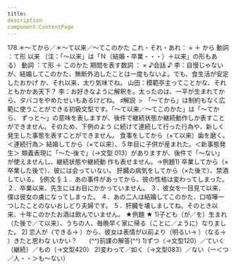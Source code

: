 ```yaml
---
title:
description
component:ContentPage
---
```



178.＊～てから／＊～て以来／～てこのかた
これ・それ・あれ： × ＋ から
動詞 ：て形 以来
（注：「～以来」は「Ｎ（結婚・卒業・・・）＋以来」の形もある） 動詞 ：て形 ＋ このかた 期間を表す数詞 ： ×
♪会話 ♪
李：自慢じゃないが、結婚してこのかた、無断外泊したことは一度もないよ。でも、食生活が安定したおかげ か、それ以来、太り気味でね。
山田：模範亭主ってことかな、それともかかあ天下？
李：お好きなように解釈を。太ったのは、一平が生まれてから、タバコをやめたせいもあるけどね。
♯解説 ♭
「～てから」は制約もなく広範に使うことができる初級文型です。「～て以来／～てこのかた」は「～てから、 ずっと～」の意味を表しますが、後件で継続状態か継続動作しか表すことができません。そのため、下例のよう に続けて連続して行った行為や、新しく発生した事態を表すことができません。
食事をしてから（×て以来）歯を磨く。 ＜連続行為＞ 結婚してから（×て以来）、５年目に子供が産まれた。＜新事態発生＞
類義表現に「～た‐後で」（→文型 013）がありますが、後件で「～ない」が使えませんし、継続状態や継続動 作も表せません。→例題1)
卒業してから（×卒業した後で）、彼には会っていない。 肝臓の病気をしてから（×た後で）、禁酒している。
§例文 §
１．あの事件があってから、彼の性格は変わってしまった。
２．卒業以来、先生にはお目にかかっていません。
３．彼女を一目見て以来、僕は彼女の虜になってしまった。
４．あの二人は結婚してこのかた、口喧嘩一つしたことのないおしどり夫婦です。
５．肝臓を壊しましてね。そのとき以来、十年このかたお酒は飲んでいません。
★例題 ★
1)子ども（が／を）生まれ（た後で／て以来）、うちの人、毎晩早く家に帰る（ことに／ように）なりました。
2) 恋人が（できる→ ）から、彼女は表情が以前より（明るい→ ）（なる→ ）きたと思わな
いかい？      
(^^)前課の解答(^^)
1)ずつ（→文型120）／ていく（継続）／もの（→文型420）
2)変わって／如く（→文型083）／ない（一＜つ／人・・＞も～ない）
